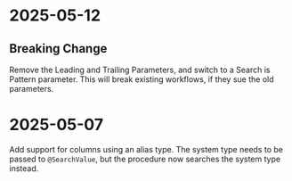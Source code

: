 # 2025-05-12 
## Breaking Change
Remove the Leading and Trailing Parameters, and switch to a Search is Pattern parameter. This will break existing workflows, if they sue the old parameters.

# 2025-05-07
Add support for columns using an alias type. The system type needs to be passed to `@SearchValue`, but the procedure now searches the system type instead.